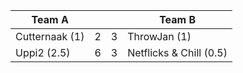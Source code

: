 | Team A         |   |   | Team B                  |
| -------------- | - | - | ----------------------- |
| Cutternaak (1) | 2 | 3 | ThrowJan (1)            |
| Uppi2 (2.5)    | 6 | 3 | Netflicks & Chill (0.5) |
